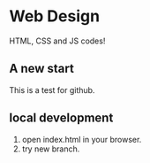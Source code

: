 # Web Design

HTML, CSS and JS codes!

## A new start

This is a test for github.

## local development

1. open index.html in your browser.
2. try new branch.
